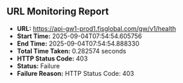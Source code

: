 ## URL Monitoring Report

- **URL:** https://api-gw1-prod1.fisglobal.com/gw/v1/health
- **Start Time:** 2025-09-04T07:54:54.605756
- **End Time:** 2025-09-04T07:54:54.888330
- **Total Time Taken:** 0.282574 seconds
- **HTTP Status Code:** 403
- **Status:** Failure
- **Failure Reason:** HTTP Status Code: 403

